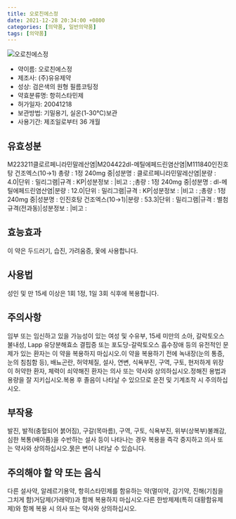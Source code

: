 ```yaml
---
title: 오로친에스정
date: 2021-12-28 20:34:00 +0800
categories: [의약품, 일반의약품]
tags: [의약품]
---
```

![오로친에스정](https://nedrug.mfds.go.kr/pbp/cmn/itemImageDownload/1NQDCuOtpqM)

- 약이름: 오로친에스정
- 제조사: (주)유유제약
- 성상: 검은색의 원형 필름코팅정
- 약효분류명: 항히스타민제
- 허가일자: 20041218
- 보관방법: 기밀용기, 실온(1-30℃)보관
- 사용기간: 제조일로부터 36 개월
## 유효성분
M223211클로르페니라민말레산염|M204422dl-메틸에페드린염산염|M111840인진호탕 건조엑스(10→1)
총량 : 1정 240mg 중|성분명 : 클로르페니라민말레산염|분량 : 4.0|단위 : 밀리그램|규격 : KP|성분정보 : |비고 : ;총량 : 1정 240mg 중|성분명 : dl-메틸에페드린염산염|분량 : 12.0|단위 : 밀리그램|규격 : KP|성분정보 : |비고 : ;총량 : 1정 240mg 중|성분명 : 인진호탕 건조엑스(10→1)|분량 : 53.3|단위 : 밀리그램|규격 : 별첨규격(전과동)|성분정보 : |비고 :
## 효능효과
이 약은 두드러기, 습진, 가려움증, 옻에 사용합니다.
## 사용법
성인 및 만 15세 이상은 1회 1정, 1일 3회 식후에 복용합니다.
## 주의사항
임부 또는 임신하고 있을 가능성이 있는 여성 및 수유부, 15세 미만의 소아, 갈락토오스 불내성, Lapp 유당분해효소 결핍증 또는 포도당-갈락토오스 흡수장애 등의 유전적인 문제가 있는 환자는 이 약을 복용하지 마십시오.이 약을 복용하기 전에 녹내장(눈의 통증, 눈의 침침함 등), 배뇨곤란, 허약체질, 설사, 연변, 식욕부진, 구역, 구토, 현저하게 위장이 허약한 환자, 체력이 쇠약해진 환자는 의사 또는 약사와 상의하십시오.정해진 용법과 용량을 잘 지키십시오.복용 후 졸음이 나타날 수 있으므로 운전 및 기계조작 시 주의하십시오.
## 부작용
발진, 발적(충혈되어 붉어짐), 구갈(목마름), 구역, 구토, 식욕부진, 위부(상복부)불쾌감, 심한 복통(배아픔)을 수반하는 설사 등이 나타나는 경우 복용을 즉각 중지하고 의사 또는 약사와 상의하십시오.묽은 변이 나타날 수 있습니다.
## 주의해야 할 약 또는 음식
다른 설사약, 알레르기용약, 항히스타민제를 함유하는 약(멀미약, 감기약, 진해(기침을 그치게 함)거담제(가래약))과 함께 복용하지 마십시오.다른 한방제제(특히 대황함유제제)와 함께 복용 시 의사 또는 약사와 상의하십시오.
